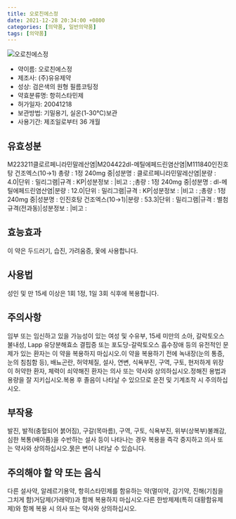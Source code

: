 ```yaml
---
title: 오로친에스정
date: 2021-12-28 20:34:00 +0800
categories: [의약품, 일반의약품]
tags: [의약품]
---
```

![오로친에스정](https://nedrug.mfds.go.kr/pbp/cmn/itemImageDownload/1NQDCuOtpqM)

- 약이름: 오로친에스정
- 제조사: (주)유유제약
- 성상: 검은색의 원형 필름코팅정
- 약효분류명: 항히스타민제
- 허가일자: 20041218
- 보관방법: 기밀용기, 실온(1-30℃)보관
- 사용기간: 제조일로부터 36 개월
## 유효성분
M223211클로르페니라민말레산염|M204422dl-메틸에페드린염산염|M111840인진호탕 건조엑스(10→1)
총량 : 1정 240mg 중|성분명 : 클로르페니라민말레산염|분량 : 4.0|단위 : 밀리그램|규격 : KP|성분정보 : |비고 : ;총량 : 1정 240mg 중|성분명 : dl-메틸에페드린염산염|분량 : 12.0|단위 : 밀리그램|규격 : KP|성분정보 : |비고 : ;총량 : 1정 240mg 중|성분명 : 인진호탕 건조엑스(10→1)|분량 : 53.3|단위 : 밀리그램|규격 : 별첨규격(전과동)|성분정보 : |비고 :
## 효능효과
이 약은 두드러기, 습진, 가려움증, 옻에 사용합니다.
## 사용법
성인 및 만 15세 이상은 1회 1정, 1일 3회 식후에 복용합니다.
## 주의사항
임부 또는 임신하고 있을 가능성이 있는 여성 및 수유부, 15세 미만의 소아, 갈락토오스 불내성, Lapp 유당분해효소 결핍증 또는 포도당-갈락토오스 흡수장애 등의 유전적인 문제가 있는 환자는 이 약을 복용하지 마십시오.이 약을 복용하기 전에 녹내장(눈의 통증, 눈의 침침함 등), 배뇨곤란, 허약체질, 설사, 연변, 식욕부진, 구역, 구토, 현저하게 위장이 허약한 환자, 체력이 쇠약해진 환자는 의사 또는 약사와 상의하십시오.정해진 용법과 용량을 잘 지키십시오.복용 후 졸음이 나타날 수 있으므로 운전 및 기계조작 시 주의하십시오.
## 부작용
발진, 발적(충혈되어 붉어짐), 구갈(목마름), 구역, 구토, 식욕부진, 위부(상복부)불쾌감, 심한 복통(배아픔)을 수반하는 설사 등이 나타나는 경우 복용을 즉각 중지하고 의사 또는 약사와 상의하십시오.묽은 변이 나타날 수 있습니다.
## 주의해야 할 약 또는 음식
다른 설사약, 알레르기용약, 항히스타민제를 함유하는 약(멀미약, 감기약, 진해(기침을 그치게 함)거담제(가래약))과 함께 복용하지 마십시오.다른 한방제제(특히 대황함유제제)와 함께 복용 시 의사 또는 약사와 상의하십시오.
